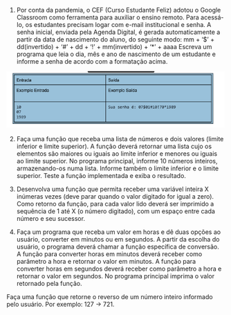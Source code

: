 1. Por conta da pandemia, o CEF (Curso Estudante Feliz) adotou o Google Classroom como ferramenta para auxiliar o ensino remoto. Para acessá-lo, os estudantes precisam logar com e-mail institucional e senha. A senha inicial, enviada pela Agenda Digital, é gerada automaticamente a partir da data de nascimento do aluno, do seguinte modo:
mm + ‘$’ + dd(invertido) + ‘#’ + dd + ‘!’ + mm(invertido) + ‘*’ + aaaa
Escreva um programa que leia o dia, mês e ano de nascimento de um estudante e informe a senha de acordo com a formatação acima.

![alt text](image.png)

2. Faça uma função que receba uma lista de números e dois valores (limite inferior e limite superior). A função deverá retornar uma lista cujo os elementos são maiores ou iguais ao limite inferior e menores ou iguais ao limite superior. No programa principal, informe 10 números inteiros, armazenando-os numa lista. Informe também o limite inferior e o limite superior. Teste a função implementada e exiba o resultado.

3. Desenvolva uma função que permita receber uma variável inteira X inúmeras vezes (deve parar quando o valor digitado for igual a zero). Como retorno da função, para cada valor lido deverá ser imprimido a sequência de 1 até X (o número digitado), com um espaço entre cada número e seu sucessor.

4. Faça um programa que receba um valor em horas e dê duas opções ao usuário, converter em minutos ou em segundos. A partir da escolha do usuário, o programa deverá chamar a função específica de conversão. A função para converter horas em minutos deverá receber como parâmetro a hora e retornar o valor em minutos. A função para converter horas em segundos deverá receber como parâmetro a hora e retornar o valor em segundos. No programa principal imprima o valor retornado pela função.

Faça uma função que retorne o reverso de um número inteiro informado pelo usuário.
Por exemplo: 127 -> 721.